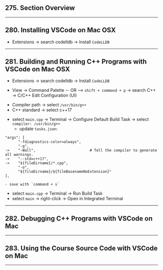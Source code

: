 ## 275. Section Overview

***

## 280. Installing VSCode on Mac OSX

* Extensions -> search codelldb -> Install `CodeLLDB`

***

## 281. Building and Running C++ Programs with VSCode on Mac OSX

* Extensions -> search codelldb -> Install `CodeLLDB`

* View -> Command Palette -- OR --> `shift + command + p` -> search C++ -> C/C++ Edit Configuration (UI)
- Compiler path -> select `/usr/bin/g++`
- C++ standard -> select c++17


* select `main.cpp` -> Terminal -> Configure Default Build Task -> select `compiler: /usr/bin/g++`
    - update `tasks.json`:
```
"args": [
      "-fdiagnostics-color=always",
      "-g",
->    "-Wall",                         # Tell the compiler to generate all warnings.
->    "--std=c++17",
->	  "${fileDirname}/*.cpp",
	  "-o",
	  "${fileDirname}/${fileBasenameNoExtension}"
],
```
    - save with `command + s`


* select `main.cpp` -> Terminal -> Run Build Task
* select `main` -> right-click -> Open in Integrated Terminal
***

## 282. Debugging C++ Programs with VSCode on Mac

***

## 283. Using the Course Source Code with VSCode on Mac

***

##

